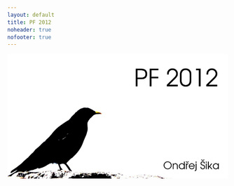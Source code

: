 ```yaml
---
layout: default
title: PF 2012
noheader: true
nofooter: true
---
```


![PF 2012](/static/content/pf2012/PF2012.jpg)

